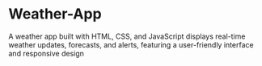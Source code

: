 # Weather-App
A weather app built with HTML, CSS, and JavaScript displays real-time weather  updates, forecasts, and alerts, featuring a user-friendly interface and responsive  design
